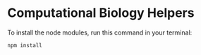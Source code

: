# Computational Biology Helpers

To install the node modules, run this command in your terminal:
```bash
npm install
